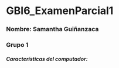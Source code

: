 # GBI6_ExamenParcial1
### Nombre: Samantha Guiñanzaca
### Grupo 1
##### Características del computador: 
